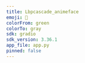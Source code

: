 ```yaml
---
title: Lbpcascade_animeface
emoji: 🦀
colorFrom: green
colorTo: gray
sdk: gradio
sdk_version: 3.36.1
app_file: app.py
pinned: false
---
```

